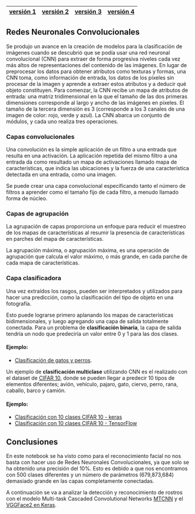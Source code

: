 
| [versión 1](./../dl-upna-Face-Recognition-01-CNN.html) |  [versión 2](./../dl-upna-Face-Recognition-02-VGGFace2Keras.html) | [versión 3](./../dl-upna-Face-Recognition-03-VGGFace2Keras-Architectures.html) |  [versión 4](./../dl-upna-Face-Recognition-04-FineTuning.html) |
|--|--|--|--|

##                Redes Neuronales Convolucionales
Se produjo un avance en la creación de modelos para la clasificación de imágenes cuando se descubrió que se podía usar una red neuronal convolucional (CNN) para extraer de forma progresiva niveles cada vez más altos de representaciones del contenido de las imágenes. En lugar de preprocesar los datos para obtener atributos como texturas y formas, una CNN toma, como información de entrada, los datos de los píxeles sin procesar de la imagen y aprende a extraer estos atributos y a deducir qué objeto constituyen.
Para comenzar, la CNN recibe un mapa de atributos de entrada: una matriz tridimensional en la que el tamaño de las dos primeras dimensiones corresponde al largo y ancho de las imágenes en píxeles. El tamaño de la tercera dimensión es 3 (corresponde a los 3 canales de una imagen de color: rojo, verde y azul). La CNN abarca un conjunto de módulos, y cada uno realiza tres operaciones.

### Capas convolucionales
Una convolución es la simple aplicación de un filtro a una entrada que resulta en una activación. La aplicación repetida del mismo filtro a una entrada da como resultado un mapa de activaciones llamado mapa de características, que indica las ubicaciones y la fuerza de una característica detectada en una entrada, como una imagen.

Se puede crear una capa convolucional especificando tanto el número de filtros a aprender como el tamaño fijo de cada filtro, a menudo llamado forma de núcleo.

### Capas de agrupación
La agrupación de capas proporciona un enfoque para reducir el muestreo de los mapas de características al resumir la presencia de características en parches del mapa de características.

La agrupación máxima, o agrupación máxima, es una operación de agrupación que calcula el valor máximo, o más grande, en cada parche de cada mapa de características.

### Capa clasificadora
Una vez extraídos los rasgos, pueden ser interpretados y utilizados para hacer una predicción, como la clasificación del tipo de objeto en una fotografía.

Esto puede lograrse primero aplanando los mapas de características bidimensionales, y luego agregando una capa de salida totalmente conectada. Para un problema de **clasificación binaria**, la capa de salida tendría un nodo que predeciría un valor entre 0 y 1 para las dos clases.
#### Ejemplo: 
* [Clasificación de gatos y perros](https://developers.google.com/machine-learning/practica/image-classification/exercise-1).

Un ejemplo de **clasificación multiclase** utilizando CNN es el realizado con el dataset de [CIFAR 10](https://www.cs.toronto.edu/~kriz/cifar.html), donde se pueden llegar a predecir 10 tipos de elementos diferentes; avión, vehículo, pajaro, gato, ciervo, perro, rana, caballo, barco y camión.
#### Ejemplo: 
* [Clasificación con 10 clases CIFAR 10 - keras](https://github.com/keras-team/keras/blob/master/examples/cifar10_cnn.py)
* [Clasificación con 10 clases CIFAR 10 - TensorFlow](https://colab.research.google.com/github/Hvass-Labs/TensorFlow-Tutorials/blob/master/06_CIFAR-10.ipynb#scrollTo=_7IkURkEUWFq)


##               Conclusiones
En este notebook se ha visto como para el reconocimiento facial no nos basta con hacer uso de Redes Neuronales Convolucionales, ya que solo se ha obtenido una precisión del 10%.
Esto es debido a que nos encontramos con 500 clases diferentes y un número de parámetros (679,873,684) demasiado grande en las capas completamente conectadas.

A continuación se va a analizar la detección y reconocimiento de rostros con el modelo Multi-task Cascaded Convolutional Networks [MTCNN](https://kpzhang93.github.io/MTCNN_face_detection_alignment) y el [VGGFace2 en Keras](https://github.com/rcmalli/keras-vggface).
